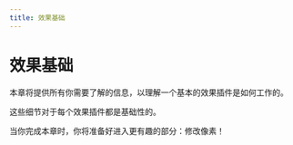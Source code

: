 ```yaml
---
title: 效果基础
---
```

# 效果基础

本章将提供所有你需要了解的信息，以理解一个基本的效果插件是如何工作的。

这些细节对于每个效果插件都是基础性的。

当你完成本章时，你将准备好进入更有趣的部分：修改像素！
